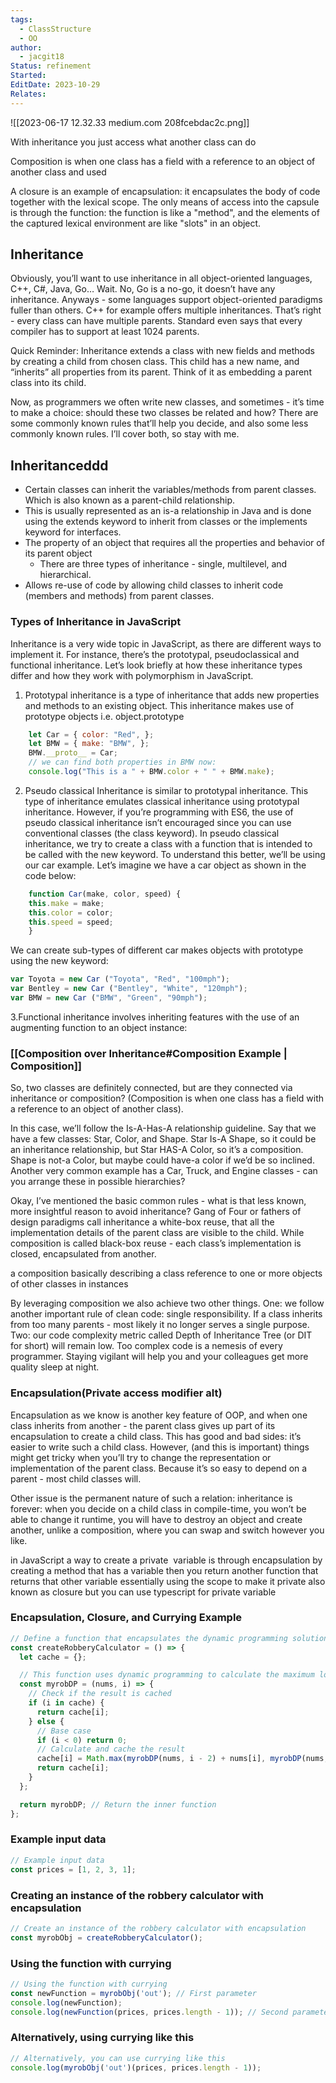 ```yaml
---
tags:
  - ClassStructure
  - OO
author:
  - jacgit18
Status: refinement
Started: 
EditDate: 2023-10-29
Relates:
---
```

![[2023-06-17 12.32.33 medium.com 208fcebdac2c.png]]


With inheritance you just access what another class can do

Composition is when one class has a field with a reference to an object of another class and used

A closure is an example of encapsulation: it encapsulates the body of code together with the lexical scope. The only means of access into the capsule is through the function: the function is like a "method", and the elements of the captured lexical environment are like "slots" in an object.

## Inheritance

Obviously, you’ll want to use inheritance in all object-oriented languages, C++, C#, Java, Go… Wait. No, Go is a no-go, it doesn’t have any inheritance. Anyways - some languages support object-oriented paradigms fuller than others. C++ for example offers multiple inheritances. That’s right - every class can have multiple parents. Standard even says that every compiler has to support at least 1024 parents.

Quick Reminder: Inheritance extends a class with new fields and methods by creating a child from chosen class. This child has a new name, and “inherits” all properties from its parent. Think of it as embedding a parent class into its child.

Now, as programmers we often write new classes, and sometimes - it’s time to make a choice: should these two classes be related and how? There are some commonly known rules that’ll help you decide, and also some less commonly known rules. I’ll cover both, so stay with me.

## Inheritanceddd

  - Certain classes can inherit the variables/methods from parent classes. Which is also known as a parent-child relationship.
  - This is usually represented as an is-a relationship in Java and is done using the extends keyword to inherit from classes or the implements keyword for interfaces.
  - The property of an object that requires all the properties and behavior of its parent object
    - There are three types of inheritance - single, multilevel, and hierarchical.
  - Allows re-use of code by allowing child classes to inherit code (members and methods) from parent classes.



### Types of Inheritance in JavaScript

Inheritance is a very wide topic in JavaScript, as there are different ways to implement it. For instance, there’s the prototypal, pseudoclassical and functional inheritance. Let’s look briefly at how these inheritance types differ and how they work with polymorphism in JavaScript.

1. Prototypal inheritance is a type of inheritance that adds new properties and methods to an existing object. This inheritance makes use of prototype objects i.e. object.prototype

```javascript
	let Car = { color: "Red", }; 
	let BMW = { make: "BMW", }; 
	BMW.__proto__ = Car; 
	// we can find both properties in BMW now: 
	console.log("This is a " + BMW.color + " " + BMW.make);
```
2. Pseudo classical Inheritance is similar to prototypal inheritance. This type of inheritance emulates classical inheritance using prototypal inheritance. However, if you’re programming with ES6, the use of pseudo classical inheritance isn’t encouraged since you can use conventional classes (the class keyword). In pseudo classical inheritance, we try to create a class with a function that is intended to be called with the new keyword. To understand this better, we’ll be using our car example. Let’s imagine we have a car object as shown in the code below:
```javascript
	function Car(make, color, speed) { 
	this.make = make; 
	this.color = color; 
	this.speed = speed; 
	}
```

We can create sub-types of different car makes objects with prototype using the new keyword:

```javascript
var Toyota = new Car ("Toyota", "Red", "100mph");
var Bentley = new Car ("Bentley", "White", "120mph");
var BMW = new Car ("BMW", "Green", "90mph");
```

3.Functional inheritance involves inheriting features with the use of an augmenting function to an object instance:

### [[Composition over Inheritance#Composition Example | Composition]]

So, two classes are definitely connected, but are they connected via inheritance or composition? (Composition is when one class has a field with a reference to an object of another class).

In this case, we’ll follow the Is-A-Has-A relationship guideline. Say that we have a few classes: Star, Color, and Shape. Star Is-A Shape, so it could be an inheritance relationship, but Star HAS-A Color, so it’s a composition. Shape is not-a Color, but maybe could have-a color if we’d be so inclined. Another very common example has a Car, Truck, and Engine classes - can you arrange these in possible hierarchies?

Okay, I’ve mentioned the basic common rules - what is that less known, more insightful reason to avoid inheritance? Gang of Four or fathers of design paradigms call inheritance a white-box reuse, that all the implementation details of the parent class are visible to the child. While composition is called black-box reuse - each class’s implementation is closed, encapsulated from another.

a composition basically describing a class reference to one or more objects of other classes in instances

By leveraging composition we also achieve two other things. One: we follow another important rule of clean code: single responsibility. If a class inherits from too many parents - most likely it no longer serves a single purpose. Two: our code complexity metric called Depth of Inheritance Tree (or DIT for short) will remain low. Too complex code is a nemesis of every programmer. Staying vigilant will help you and your colleagues get more quality sleep at night.

### Encapsulation(Private access modifier alt)

Encapsulation as we know is another key feature of OOP, and when one class inherits from another - the parent class gives up part of its encapsulation to create a child class. This has good and bad sides: it’s easier to write such a child class. However, (and this is important) things might get tricky when you’ll try to change the representation or implementation of the parent class. Because it’s so easy to depend on a parent - most child classes will.

Other issue is the permanent nature of such a relation: inheritance is forever: when you decide on a child class in compile-time, you won’t be able to change it runtime, you will have to destroy an object and create another, unlike a composition, where you can swap and switch however you like.

in JavaScript a way to create a private  variable is through encapsulation by creating a method that has a variable then you return another function that returns that other variable essentially using the scope to make it private also known as closure but you can use typescript for private variable





### Encapsulation, Closure, and Currying Example

```javascript
// Define a function that encapsulates the dynamic programming solution
const createRobberyCalculator = () => {
  let cache = {};

  // This function uses dynamic programming to calculate the maximum loot
  const myrobDP = (nums, i) => {
    // Check if the result is cached
    if (i in cache) {
      return cache[i];
    } else {
      // Base case
      if (i < 0) return 0;
      // Calculate and cache the result
      cache[i] = Math.max(myrobDP(nums, i - 2) + nums[i], myrobDP(nums, i - 1));
      return cache[i];
    }
  };

  return myrobDP; // Return the inner function
};
```

### Example input data

```javascript
// Example input data
const prices = [1, 2, 3, 1];
```

### Creating an instance of the robbery calculator with encapsulation

```javascript
// Create an instance of the robbery calculator with encapsulation
const myrobObj = createRobberyCalculator();
```

### Using the function with currying

```javascript
// Using the function with currying
const newFunction = myrobObj('out'); // First parameter
console.log(newFunction);
console.log(newFunction(prices, prices.length - 1)); // Second parameter
```

### Alternatively, using currying like this

```javascript
// Alternatively, you can use currying like this
console.log(myrobObj('out')(prices, prices.length - 1));
```



  
 